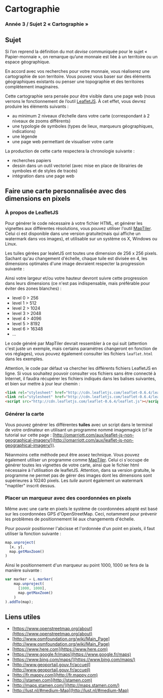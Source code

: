 # Cartographie #

### Année 3 / Sujet 2 « Cartographie » ###

## Sujet ##

Si l’on reprend la définition du mot _devise_ communiquée pour le sujet « Papier-monnaie », on remarque qu’une monnaie est liée à un territoire ou un espace géographique.

En accord avec vos recherches pour votre monnaie, vous réaliserez une cartographie de son territoire.
Vous pouvez vous baser sur des éléments géographiques existants ou penser une topographie et des territoires complètement imaginaires.

Cette cartographie sera pensée pour être visible dans une page web (nous verrons le fonctionnement de l’outil [LeafletJS](http://leafletjs.com).
À cet effet, vous devrez produire les éléments suivants :

- au minimum 2 niveaux d’échelle dans votre carte (correspondant à 2 niveaux de zooms différents)
- une typologie de symboles (types de lieux, marqueurs géographiques, indications)
- une légende
- une page web permettant de visualiser votre carte

La production de cette carte respectera la chronologie suivante :

- recherches papiers
- dessin dans un outil vectoriel (avec mise en place de librairies de symboles et de styles de tracés)
- intégration dans une page web


## Faire une carte personnalisée avec des dimensions en pixels ##

### À propos de LeafletJS ###

Pour générer le code nécessaire à votre fichier HTML, et générer les vignettes aux différentes résolutions, vous pouvez utiliser l'outil [MapTiler](http://www.maptiler.org). Celui ci est disponible dans une version gratuite(mais qui affiche un watermark dans vos images), et utilisable sur un système os X, Windows ou Linux.

Les tuiles gérées par lealetJS ont toutes une dimension de 256 x 256 pixels. Sachant qu'au changement d'échelle, chaque tuile est divisée en 4, les dimensions optimales d'une image devraient respecter la progression suivante :

Ainsi votre largeur et/ou votre hauteur devront suivre cette progression dans leurs dimensions (ce n'est pas indispensable, mais préférable pour éviter des zones blanches) :

- level 0 > 256
- level 1 > 512
- level 2 > 1024
- level 3 > 2048
- level 4 > 4096
- level 5 > 8192
- level 6 > 16348
- …

Le code généré par MapTiler devrait ressembler à ce qui suit (attention c'est juste un exemple, mais certains paramètres changeront en fonction de vos réglages), vous pouvez également consulter les fichiers `leaflet.html` dans les exemples.

Attention, le code par défaut va chercher les différents fichiers LeafletJS en ligne. Si vous souhaitez pouvoir consulter vos fichiers sans être connecté à Internet, il faudra récupérer les fichiers indiqués dans les balises suivantes, et bien sur mettre à jour leur chemin :

```html
<link rel="stylesheet" href="http://cdn.leafletjs.com/leaflet-0.6.4/leaflet.css" />
<link rel="stylesheet" href="http://cdn.leafletjs.com/leaflet-0.6.4/leaflet.ie.css" />
<script src="http://cdn.leafletjs.com/leaflet-0.6.4/leaflet.js"></script>
```



### Générer la carte ###

Vous pouvez générer les différentes **tuiles** avec un script dans le terminal de votre ordinateur en utilisant un programme nommé imagemagick (cf le tutorial sur cette page : [http://omarriott.com/aux/leaflet-js-non-geographical-imagery/](http://omarriott.com/aux/leaflet-js-non-geographical-imagery/)).

Néanmoins cette méthode peut être assez technique. Vous pouvez également utiliser un programme comme [MapTiler](http://www.maptiler.org). Celui ci s'occupe de générer toutes les vignettes de votre carte, ainsi que le fichier html nécessaire à l'utilisation de leafletJS. Attention, dans sa version gratuite, le programme ne permet pas de gérer des images dont les dimensions sont supérieures à 10240 pixels. Les *tuile* auront également un watermark "maptiler" inscrit dessus.

### Placer un marqueur avec des coordonnées en pixels ###

Même avec une carte en pixels le système de coordonnées adopté est basé sur les coordonnées GPS d'OpenStreetMap. Ceci, notamment pour prévenir les problèmes de positionnement lié aux changements d'échelle.

Pour pouvoir positionner l'abcisse et l'ordonnée d'un point en pixels, il faut utiliser la fonction suivante :

```js
map.unproject(
  [x, y],
  map.getMaxZoom()
)

```

Ainsi le positionnement d'un marqueur au point 1000, 1000 se fera de la manière suivante :

```js
var marker = L.marker(
    map.unproject(
      [1000, 1000],
      map.getMaxZoom()
    )
).addTo(map);
```



## Liens utiles ##

- [https://www.openstreetmap.org/about](https://www.openstreetmap.org/about)
- [http://www.osmfoundation.org/wiki/Main_Page](http://www.osmfoundation.org/wiki/Main_Page)
- [https://www.here.com](https://www.here.com)
- [https://www.google.fr/maps](https://www.google.fr/maps)
- [https://www.bing.com/maps/](https://www.bing.com/maps/)
- [http://www.geoportail.gouv.fr/accueil](http://www.geoportail.gouv.fr/accueil)
- [http://fr.mappy.com](http://fr.mappy.com)
- [http://stamen.com](http://stamen.com)
- [http://maps.stamen.com/](http://maps.stamen.com/)
- [http://lust.nl/#medium-Map](http://lust.nl/#medium-Map)

